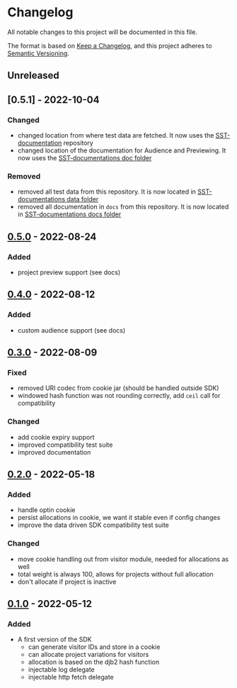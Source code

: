 # Changelog

All notable changes to this project will be documented in this file.

The format is based on [Keep a Changelog](https://keepachangelog.com/en/1.0.0/),
and this project adheres to [Semantic Versioning](https://semver.org/spec/v2.0.0.html).

## Unreleased

## [0.5.1] - 2022-10-04

### Changed
- changed location from where test data are fetched. 
It now uses the [SST-documentation](https://github.com/SymplifyConversion/sst-documentation/) repository
- changed location of the documentation for Audience and Previewing.
It now uses the [SST-documentations doc folder](https://github.com/SymplifyConversion/sst-documentation/tree/main/docs)

### Removed
- removed all test data from this repository. 
It is now located in [SST-documentations data folder](https://github.com/SymplifyConversion/sst-documentation/tree/main/test)
- removed all documentation in `docs` from this repository.
It is now located in [SST-documentations docs folder](https://github.com/SymplifyConversion/sst-documentation/tree/main/docs)

## [0.5.0] - 2022-08-24
### Added
- project preview support (see docs)

## [0.4.0] - 2022-08-12
### Added
- custom audience support (see docs)

## [0.3.0] - 2022-08-09
### Fixed
- removed URI codec from cookie jar (should be handled outside SDK)
- windowed hash function was not rounding correctly, add `ceil` call for compatibility
### Changed
- add cookie expiry support
- improved compatibility test suite
- improved documentation

## [0.2.0] - 2022-05-18
### Added
- handle optin cookie
- persist allocations in cookie, we want it stable even if config changes
- improve the data driven SDK compatibility test suite
### Changed
- move cookie handling out from visitor module, needed for allocations as well
- total weight is always 100, allows for projects without full allocation
- don't allocate if project is inactive

## [0.1.0] - 2022-05-12
### Added
- A first version of the SDK
  - can generate visitor IDs and store in a cookie
  - can allocate project variations for visitors
  - allocation is based on the djb2 hash function
  - injectable log delegate
  - injectable http fetch delegate

[Unreleased]: https://github.com/SymplifyConversion/sst-sdk-nodejs/compare/v0.5.0...HEAD
[0.5.0]: https://github.com/SymplifyConversion/sst-sdk-nodejs/releases/tag/v0.5.0
[0.4.0]: https://github.com/SymplifyConversion/sst-sdk-nodejs/releases/tag/v0.4.0
[0.3.0]: https://github.com/SymplifyConversion/sst-sdk-nodejs/releases/tag/v0.3.0
[0.2.0]: https://github.com/SymplifyConversion/sst-sdk-nodejs/releases/tag/v0.2.0
[0.1.0]: https://github.com/SymplifyConversion/sst-sdk-nodejs/releases/tag/v0.1.0
